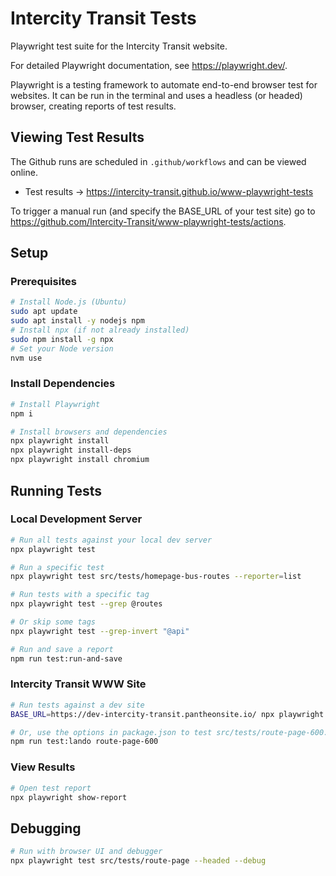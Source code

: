 # Intercity Transit Tests

Playwright test suite for the Intercity Transit website.

For detailed Playwright documentation, see https://playwright.dev/.

Playwright is a testing framework to automate end-to-end browser test for websites. It can be run in the terminal and uses a headless (or headed) browser, creating reports of test results.

## Viewing Test Results

The Github runs are scheduled in `.github/workflows` and can be viewed online.

  - Test results → https://intercity-transit.github.io/www-playwright-tests

To trigger a manual run (and specify the BASE_URL of your test site) go to https://github.com/Intercity-Transit/www-playwright-tests/actions.


## Setup

### Prerequisites
```bash
# Install Node.js (Ubuntu)
sudo apt update
sudo apt install -y nodejs npm
# Install npx (if not already installed)
sudo npm install -g npx
# Set your Node version
nvm use
```

### Install Dependencies
```bash
# Install Playwright
npm i

# Install browsers and dependencies
npx playwright install
npx playwright install-deps
npx playwright install chromium
```

## Running Tests

### Local Development Server
```bash
# Run all tests against your local dev server
npx playwright test

# Run a specific test
npx playwright test src/tests/homepage-bus-routes --reporter=list

# Run tests with a specific tag
npx playwright test --grep @routes

# Or skip some tags
npx playwright test --grep-invert "@api"

# Run and save a report
npm run test:run-and-save
```

### Intercity Transit WWW Site
```bash
# Run tests against a dev site
BASE_URL=https://dev-intercity-transit.pantheonsite.io/ npx playwright test

# Or, use the options in package.json to test src/tests/route-page-600.spec.ts
npm run test:lando route-page-600
```

### View Results
```bash
# Open test report
npx playwright show-report
```

## Debugging

```bash
# Run with browser UI and debugger
npx playwright test src/tests/route-page --headed --debug
```
